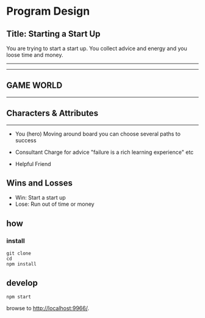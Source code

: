 
# Program Design

Title: Starting a Start Up
-----------------------
You are trying to start a start up. You collect advice and energy and you loose time and money.

----------
----------
GAME WORLD
----------
----------

Characters & Attributes
----------
----------
- You (hero)
  Moving around board you can choose several paths to success 

- Consultant
  Charge for advice "failure is a rich learning experience" etc

- Helpful Friend

Wins and Losses
----------------
- Win: Start a start up
- Lose: Run out of time or money

## how

### install

```
git clone
cd
npm install
```

## develop

```
npm start
```

browse to <http://localhost:9966/>.



